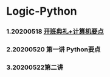 # Logic-Python
### 1.20200518 [开班典礼+计算机要点](https://github.com/queenta/Logic-Python/blob/master/LP_20200518.md)
### 2.20200520 第一讲 Python要点
### 3.20200522第二讲
